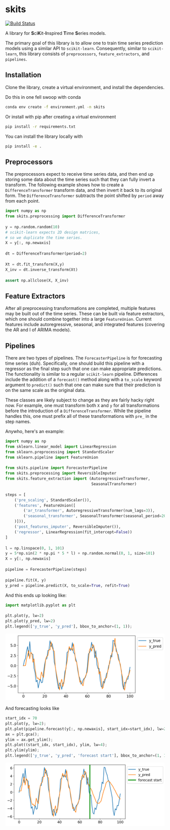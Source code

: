 # skits
[![Build Status](https://travis-ci.org/EthanRosenthal/skits.svg?branch=master)](https://travis-ci.org/EthanRosenthal/skits)

A library for
**S**ci**K**it-**I**nspired **T**ime **S**eries models.

The primary goal of this library is to allow one to train time series prediction models using a similar API to `scikit-learn`. Consequently, similar to `scikit-learn`, this library consists of `preprocessors`, `feature_extractors`, and `pipelines`. 

## Installation

Clone the library, create a virtual environment, and install the dependencies.

Do this in one fell swoop with conda

```bash
conda env create -f environment.yml -n skits
```

Or install with pip after creating a virtual environment

```bash
pip install -r requirements.txt
```

You can install the library locally with

```bash
pip install -e .
```


## Preprocessors

The preprocessors expect to receive time series data, and then end up storing some data about the time series such that they can fully invert a transform. The following example shows how to create a `DifferenceTransformer` transform data, and then invert it back to its original form. The `DifferenceTransformer` subtracts the point shifted by `period` away from each point.

```python
import numpy as np
from skits.preprocessing import DifferenceTransformer

y = np.random.random(10)
# scikit-learn expects 2D design matrices,
# so we duplicate the time series.
X = y[:, np.newaxis] 

dt = DifferenceTransformer(period=2)

Xt = dt.fit_transform(X,y)
X_inv = dt.inverse_transform(Xt)

assert np.allclose(X, X_inv)
```

## Feature Extractors

After all preprocessing transformations are completed, multiple features may be built out of the time series. These can be built via feature extractors, which one should combine together into a large `FeatureUnion`. Current features include autoregressive, seasonal, and integrated features (covering the AR and I of ARIMA models).


## Pipelines

There are two types of pipelines. The `ForecasterPipeline` is for forecasting time series (duh). Specifically, one should build this pipeline with a regressor as the final step such that one can make appropriate predictions. The functionality is similar to a regular `scikit-learn` pipeline. Differences include the addition of a `forecast()` method along with a `to_scale` keyword argument to `predict()` such that one can make sure that their prediction is on the same scale as the original data.

These classes are likely subject to change as they are fairly hacky right now. For example, one must transform both `X` and `y` for all transformations before the introduction of a `DifferenceTransformer`. While the pipeline handles this, one must prefix all of these transformations with `pre_` in the step names.

Anywho, here's an example:

```python
import numpy as np
from sklearn.linear_model import LinearRegression
from sklearn.preprocessing import StandardScaler
from sklearn.pipeline import FeatureUnion

from skits.pipeline import ForecasterPipeline
from skits.preprocessing import ReversibleImputer
from skits.feature_extraction import (AutoregressiveTransformer, 
                                      SeasonalTransformer)
                               
steps = [
    ('pre_scaling', StandardScaler()),
    ('features', FeatureUnion([
        ('ar_transformer', AutoregressiveTransformer(num_lags=3)),
        ('seasonal_transformer', SeasonalTransformer(seasonal_period=20)
    )])),
    ('post_features_imputer', ReversibleImputer()),
    ('regressor', LinearRegression(fit_intercept=False))
]
                               
l = np.linspace(0, 1, 101)
y = 5*np.sin(2 * np.pi * 5 * l) + np.random.normal(0, 1, size=101)
X = y[:, np.newaxis]

pipeline = ForecasterPipeline(steps)

pipeline.fit(X, y)
y_pred = pipeline.predict(X, to_scale=True, refit=True)
```

And this ends up looking like:

```python
import matplotlib.pyplot as plt

plt.plot(y, lw=2)
plt.plot(y_pred, lw=2)
plt.legend(['y_true', 'y_pred'], bbox_to_anchor=(1, 1));
```
![pred](pred.png)

And forecasting looks like

```python
start_idx = 70
plt.plot(y, lw=2);
plt.plot(pipeline.forecast(y[:, np.newaxis], start_idx=start_idx), lw=2);
ax = plt.gca();
ylim = ax.get_ylim();
plt.plot((start_idx, start_idx), ylim, lw=4);
plt.ylim(ylim);
plt.legend(['y_true', 'y_pred', 'forecast start'], bbox_to_anchor=(1, 1));
```
![forecast](forecast.png)
